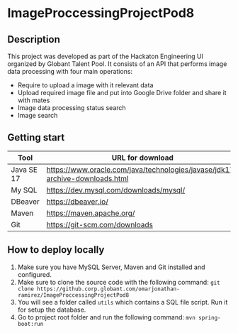 # ImageProccessingProjectPod8

## Description
This project was developed as part of the Hackaton Engineering UI organized by Globant Talent Pool. It consists of an API that performs image data processing with four main operations:
+ Require to upload a image with it relevant data
+ Upload required image file and put into Google Drive folder and share it with mates
+ Image data processing status search
+ Image search

## Getting start
Tool  | URL for download
------------- | -------------
Java SE 17  | https://www.oracle.com/java/technologies/javase/jdk17-archive-downloads.html
My SQL  | https://dev.mysql.com/downloads/mysql/ 
DBeaver  | https://dbeaver.io/
Maven  | https://maven.apache.org/
Git  | https://git-scm.com/downloads


## How to deploy locally
1. Make sure you have MySQL Server, Maven and Git installed and configured.
2. Make sure to clone the source code with the following command: 
`git clone https://github.corp.globant.com/omarjonathan-ramirez/ImageProccessingProjectPod8`
3. You will see a folder called `utils` which contains a SQL file script. Run it for setup the database.
4. Go to project root folder and run the following command: `mvn spring-boot:run`

